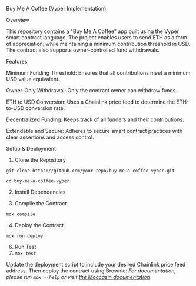 Buy Me A Coffee (Vyper Implementation)

Overview

This repository contains a "Buy Me A Coffee" app built using the Vyper smart contract language. The project enables users to send ETH as a form of appreciation, while maintaining a minimum contribution threshold in USD. The contract also supports owner-controlled fund withdrawals.

Features

Minimum Funding Threshold: Ensures that all contributions meet a minimum USD value equivalent.

Owner-Only Withdrawal: Only the contract owner can withdraw funds.

ETH to USD Conversion: Uses a Chainlink price feed to determine the ETH-to-USD conversion rate.

Decentralized Funding: Keeps track of all funders and their contributions.

Extendable and Secure: Adheres to secure smart contract practices with clear assertions and access control.

Setup & Deployment

1. Clone the Repository

```git clone https://github.com/your-repo/buy-me-a-coffee-vyper.git```

```cd buy-me-a-coffee-vyper```

2. Install Dependencies

3. Compile the Contract

```mox compile```

4. Deploy the Contract
   
```mox run deploy```

6. Run Test
7. 
   ```mox test```

Update the deployment script to include your desired Chainlink price feed address. Then deploy the contract using Brownie:
_For documentation, please run `mox --help` or visit [the Moccasin documentation](https://cyfrin.github.io/moccasin)_
